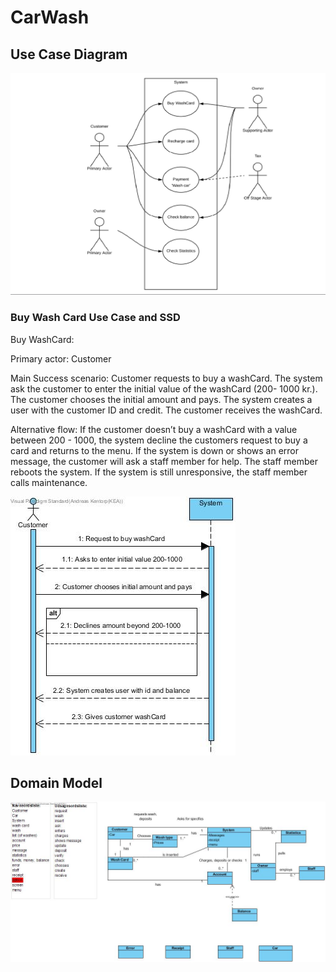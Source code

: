 # CarWash

## Use Case Diagram
![UseCaseDiagram](https://github.com/aKentorp/CarWash/blob/master/UseCaseDiagram2.png)

### Buy Wash Card Use Case and SSD
Buy WashCard:

Primary actor: Customer

Main Success scenario: 
Customer requests to buy a washCard. The system ask the customer to enter the initial value of the washCard (200- 1000 kr.). The customer chooses the initial amount and pays.
The system creates a user with the customer ID and credit. The customer receives the washCard.

Alternative flow:
If the customer doesn’t buy a washCard with a value between 200 - 1000, the system decline the customers request to buy a card and returns to the menu.
If the system is down or shows an error message, the customer will ask a staff member for help. The staff member reboots the system.
If the system is still unresponsive, the staff member calls maintenance.

![BuyCardSSD](https://github.com/aKentorp/CarWash/blob/master/buyWashCard%20SSD.jpg)


## Domain Model
![Alt Text](https://github.com/aKentorp/CarWash/blob/master/Domain%20model%20.jpg)


